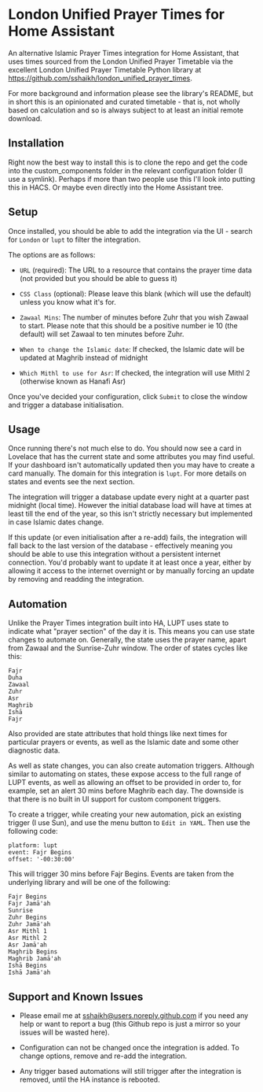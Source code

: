 # London Unified Prayer Times for Home Assistant

An alternative Islamic Prayer Times integration for Home Assistant, that uses times sourced from the London Unified Prayer Timetable via the excellent London Unified Prayer Timetable Python library at https://github.com/sshaikh/london_unified_prayer_times.

For more background and information please see the library's README, but in short this is an opinionated and curated timetable - that is, not wholly based on calculation and so is always subject to at least an initial remote download.

## Installation

Right now the best way to install this is to clone the repo and get the code into the custom_components folder in the relevant configuration folder (I use a symlink). Perhaps if more than two people use this I'll look into putting this in HACS. Or maybe even directly into the Home Assistant tree.

## Setup

Once installed, you should be able to add the integration via the UI - search for `London` or `lupt` to filter the integration.

The options are as follows:

- `URL` (required): The URL to a resource that contains the prayer time data (not provided but you should be able to guess it)

- `CSS Class` (optional): Please leave this blank (which will use the default) unless you know what it's for.

- `Zawaal Mins`: The number of minutes before Zuhr that you wish Zawaal to start. Please note that this should be a positive number ie 10 (the default) will set Zawaal to ten minutes before Zuhr.

- `When to change the Islamic date`: If checked, the Islamic date will be updated at Maghrib instead of midnight

- `Which Mithl to use for Asr`: If checked, the integration will use Mithl 2 (otherwise known as Hanafi Asr)

Once you've decided your configuration, click `Submit` to close the window and trigger a database initialisation.

## Usage

Once running there's not much else to do. You should now see a card in Lovelace that has the current state and some attributes you may find useful. If your dashboard isn't automatically updated then you may have to create a card manually. The domain for this integration is `lupt`.  For more details on states and events see the next section.

The integration will trigger a database update every night at a quarter past midnight (local time). However the initial database load will have at times at least till the end of the year, so this isn't strictly necessary but implemented in case Islamic dates change.

If this update (or even initialisation after a re-add) fails, the integration will fall back to the last version of the database - effectively meaning you should be able to use this integration without a persistent internet connection. You'd probably want to update it at least once a year, either by allowing it access to the internet overnight or by manually forcing an update by removing and readding the integration.

## Automation

Unlike the Prayer Times integration built into HA, LUPT uses state to indicate what "prayer section" of the day it is. This means you can use state changes to automate on. Generally, the state uses the prayer name, apart from Zawaal and the Sunrise-Zuhr window. The order of states cycles like this:

```
Fajr
Duha
Zawaal
Zuhr
Asr
Maghrib
Ishā
Fajr
```

Also provided are state attributes that hold things like next times for particular prayers or events, as well as the Islamic date and some other diagnostic data.

As well as state changes, you can also create automation triggers. Although similar to automating on states, these expose access to the full range of LUPT events, as well as allowing an offset to be provided in order to, for example, set an alert 30 mins before Maghrib each day. The downside is that there is no built in UI support for custom component triggers.

To create a trigger, while creating your new automation, pick an existing trigger (I use Sun), and use the menu button to `Edit in YAML`. Then use the following code:

```
platform: lupt
event: Fajr Begins
offset: '-00:30:00'
```

This will trigger 30 mins before Fajr Begins. Events are taken from the underlying library and will be one of the following:

```
Fajr Begins
Fajr Jamā'ah
Sunrise
Zuhr Begins
Zuhr Jamā'ah
Asr Mithl 1
Asr Mithl 2
Asr Jamā'ah
Maghrib Begins
Maghrib Jamā'ah
Ishā Begins
Ishā Jamā'ah
```

## Support and Known Issues

- Please email me at sshaikh@users.noreply.github.com if you need any help or want to report a bug (this Github repo is just a mirror so your issues will be wasted here).

- Configuration can not be changed once the integration is added. To change options, remove and re-add the integration.

- Any trigger based automations will still trigger after the integration is removed, until the HA instance is rebooted.
